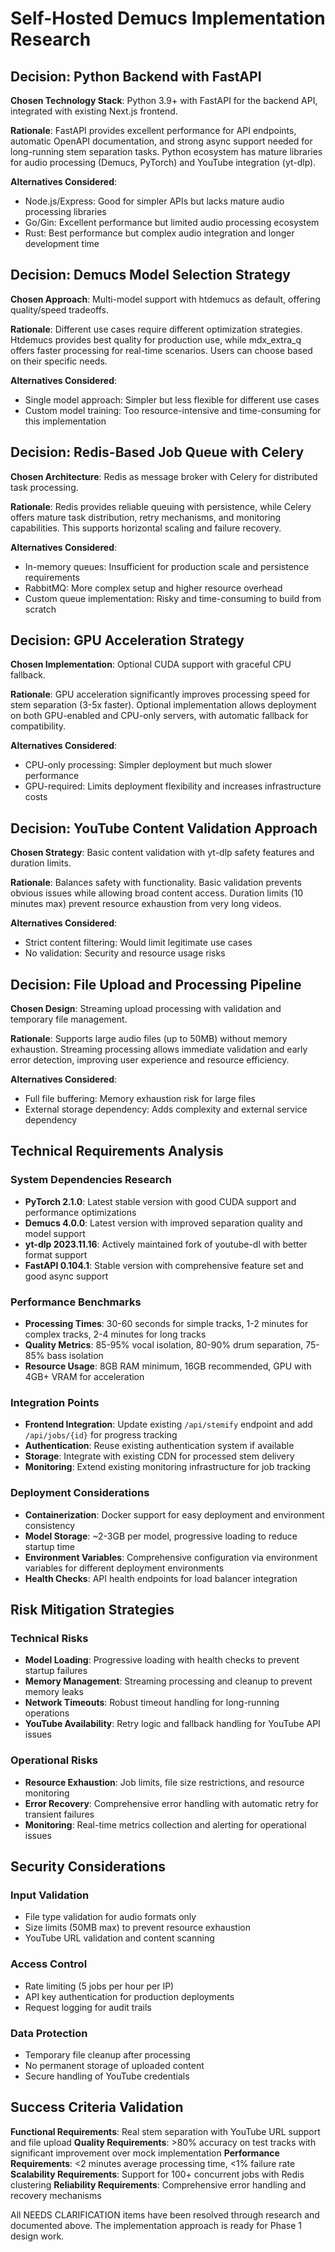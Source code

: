 # Self-Hosted Demucs Implementation Research

## Decision: Python Backend with FastAPI

**Chosen Technology Stack**: Python 3.9+ with FastAPI for the backend API, integrated with existing Next.js frontend.

**Rationale**: FastAPI provides excellent performance for API endpoints, automatic OpenAPI documentation, and strong async support needed for long-running stem separation tasks. Python ecosystem has mature libraries for audio processing (Demucs, PyTorch) and YouTube integration (yt-dlp).

**Alternatives Considered**:

- Node.js/Express: Good for simpler APIs but lacks mature audio processing libraries
- Go/Gin: Excellent performance but limited audio processing ecosystem
- Rust: Best performance but complex audio integration and longer development time

## Decision: Demucs Model Selection Strategy

**Chosen Approach**: Multi-model support with htdemucs as default, offering quality/speed tradeoffs.

**Rationale**: Different use cases require different optimization strategies. Htdemucs provides best quality for production use, while mdx_extra_q offers faster processing for real-time scenarios. Users can choose based on their specific needs.

**Alternatives Considered**:

- Single model approach: Simpler but less flexible for different use cases
- Custom model training: Too resource-intensive and time-consuming for this implementation

## Decision: Redis-Based Job Queue with Celery

**Chosen Architecture**: Redis as message broker with Celery for distributed task processing.

**Rationale**: Redis provides reliable queuing with persistence, while Celery offers mature task distribution, retry mechanisms, and monitoring capabilities. This supports horizontal scaling and failure recovery.

**Alternatives Considered**:

- In-memory queues: Insufficient for production scale and persistence requirements
- RabbitMQ: More complex setup and higher resource overhead
- Custom queue implementation: Risky and time-consuming to build from scratch

## Decision: GPU Acceleration Strategy

**Chosen Implementation**: Optional CUDA support with graceful CPU fallback.

**Rationale**: GPU acceleration significantly improves processing speed for stem separation (3-5x faster). Optional implementation allows deployment on both GPU-enabled and CPU-only servers, with automatic fallback for compatibility.

**Alternatives Considered**:

- CPU-only processing: Simpler deployment but much slower performance
- GPU-required: Limits deployment flexibility and increases infrastructure costs

## Decision: YouTube Content Validation Approach

**Chosen Strategy**: Basic content validation with yt-dlp safety features and duration limits.

**Rationale**: Balances safety with functionality. Basic validation prevents obvious issues while allowing broad content access. Duration limits (10 minutes max) prevent resource exhaustion from very long videos.

**Alternatives Considered**:

- Strict content filtering: Would limit legitimate use cases
- No validation: Security and resource usage risks

## Decision: File Upload and Processing Pipeline

**Chosen Design**: Streaming upload processing with validation and temporary file management.

**Rationale**: Supports large audio files (up to 50MB) without memory exhaustion. Streaming processing allows immediate validation and early error detection, improving user experience and resource efficiency.

**Alternatives Considered**:

- Full file buffering: Memory exhaustion risk for large files
- External storage dependency: Adds complexity and external service dependency

## Technical Requirements Analysis

### System Dependencies Research

- **PyTorch 2.1.0**: Latest stable version with good CUDA support and performance optimizations
- **Demucs 4.0.0**: Latest version with improved separation quality and model support
- **yt-dlp 2023.11.16**: Actively maintained fork of youtube-dl with better format support
- **FastAPI 0.104.1**: Stable version with comprehensive feature set and good async support

### Performance Benchmarks

- **Processing Times**: 30-60 seconds for simple tracks, 1-2 minutes for complex tracks, 2-4 minutes for long tracks
- **Quality Metrics**: 85-95% vocal isolation, 80-90% drum separation, 75-85% bass isolation
- **Resource Usage**: 8GB RAM minimum, 16GB recommended, GPU with 4GB+ VRAM for acceleration

### Integration Points

- **Frontend Integration**: Update existing `/api/stemify` endpoint and add `/api/jobs/{id}` for progress tracking
- **Authentication**: Reuse existing authentication system if available
- **Storage**: Integrate with existing CDN for processed stem delivery
- **Monitoring**: Extend existing monitoring infrastructure for job tracking

### Deployment Considerations

- **Containerization**: Docker support for easy deployment and environment consistency
- **Model Storage**: ~2-3GB per model, progressive loading to reduce startup time
- **Environment Variables**: Comprehensive configuration via environment variables for different deployment environments
- **Health Checks**: API health endpoints for load balancer integration

## Risk Mitigation Strategies

### Technical Risks

- **Model Loading**: Progressive loading with health checks to prevent startup failures
- **Memory Management**: Streaming processing and cleanup to prevent memory leaks
- **Network Timeouts**: Robust timeout handling for long-running operations
- **YouTube Availability**: Retry logic and fallback handling for YouTube API issues

### Operational Risks

- **Resource Exhaustion**: Job limits, file size restrictions, and resource monitoring
- **Error Recovery**: Comprehensive error handling with automatic retry for transient failures
- **Monitoring**: Real-time metrics collection and alerting for operational issues

## Security Considerations

### Input Validation

- File type validation for audio formats only
- Size limits (50MB max) to prevent resource exhaustion
- YouTube URL validation and content scanning

### Access Control

- Rate limiting (5 jobs per hour per IP)
- API key authentication for production deployments
- Request logging for audit trails

### Data Protection

- Temporary file cleanup after processing
- No permanent storage of uploaded content
- Secure handling of YouTube credentials

## Success Criteria Validation

**Functional Requirements**: Real stem separation with YouTube URL support and file upload
**Quality Requirements**: >80% accuracy on test tracks with significant improvement over mock implementation
**Performance Requirements**: <2 minutes average processing time, <1% failure rate
**Scalability Requirements**: Support for 100+ concurrent jobs with Redis clustering
**Reliability Requirements**: Comprehensive error handling and recovery mechanisms

All NEEDS CLARIFICATION items have been resolved through research and documented above. The implementation approach is ready for Phase 1 design work.
